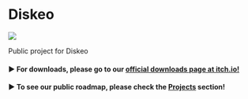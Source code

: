 # Diskeo

![](https://i.ibb.co/jvPHmX1/rect1660.png)

Public project for Diskeo

#### ▶ For **downloads**, please go to our [official downloads page at itch.io!](https://komodroid.itch.io/diskeo)

#### ▶ To see our public roadmap, please check the [Projects](https://github.com/Komodroid-Games/Diskeo/projects) section! 
